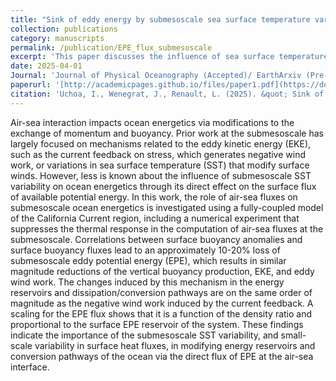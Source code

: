 ```yaml
---
title: "Sink of eddy energy by submesoscale sea surface temperature variability in a coupled regional model"
collection: publications
category: manuscripts
permalink: /publication/EPE_flux_submesoscale
excerpt: 'This paper discusses the influence of sea surface temperature variability in the air-sea eddy potential energy flux at the submesoscale '
date: 2025-04-01
Journal: 'Journal of Physical Oceanography (Accepted)/ EarthArxiv (Pre-print)'
paperurl: '[http://academicpages.github.io/files/paper1.pdf](https://doi.org/10.31223/X59H6N)'
citation: 'Uchoa, I., Wenegrat, J., Renault, L. (2025). &quot; Sink of eddy energy by submesoscale sea surface temperature variability in a coupled regional model.&quot; <i>Journal of Physical Oceanography </i>. 1(1).'
---
```


Air-sea interaction impacts ocean energetics via modifications to the exchange of momentum and buoyancy. Prior work at the submesoscale has largely focused on mechanisms related to the eddy kinetic energy (EKE), such as the current feedback on stress, which generates negative wind work, or variations in sea surface temperature (SST) that modify surface winds. However, less is known about the influence of submesoscale SST variability on ocean energetics through its direct effect on the surface flux of available potential energy. In this work, the role of air-sea fluxes on submesoscale ocean energetics is investigated using a fully-coupled model of the California Current region, including a numerical experiment that suppresses the thermal response in the computation of air-sea fluxes at the submesoscale. Correlations between surface buoyancy anomalies and surface buoyancy fluxes lead to an approximately 10-20% loss of submesoscale eddy potential energy (EPE), which results in similar magnitude reductions of the vertical buoyancy production, EKE, and eddy wind work. The changes induced by this mechanism in the energy reservoirs and dissipation/conversion pathways are on the same order of magnitude as the negative wind work induced by the current feedback. A scaling for the EPE flux shows that it is a function of the density ratio and proportional to the surface EPE reservoir of the system. These findings indicate the importance of the submesoscale SST variability, and small-scale variability in surface heat fluxes, in modifying energy reservoirs and conversion pathways of the ocean via the direct flux of EPE at the air-sea interface.
